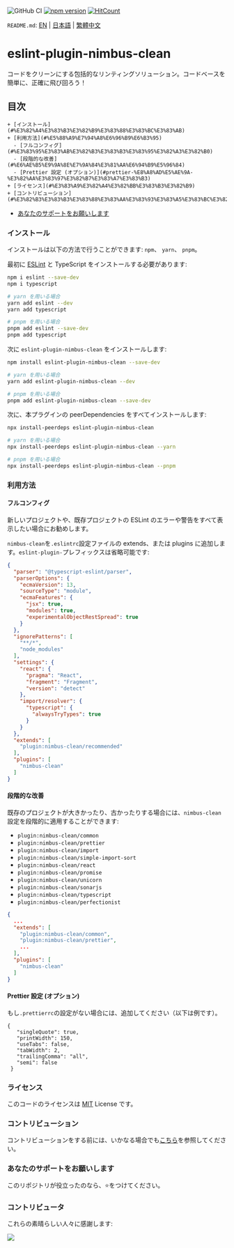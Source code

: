 ![GitHub CI](https://github.com/dipiash/eslint-plugin-nimbus-clean/actions/workflows/ci.yml/badge.svg)
[![npm version](https://badge.fury.io/js/eslint-plugin-nimbus-clean.svg?v=0.2.4)](https://badge.fury.io/js/eslint-plugin-nimbus-clean)
[![HitCount](https://hits.dwyl.com/dipiash/eslint-plugin-nimbus-clean.svg?style=flat-square)](http://hits.dwyl.com/dipiash/eslint-plugin-nimbus-clean)

`README.md`: [EN](/README.md) | [日本語](/docs/ja/README.md) | [繁體中文](/docs/zh-tw/README.md)

# eslint-plugin-nimbus-clean

コードをクリーンにする包括的なリンティングソリューション。コードベースを簡単に、正確に飛び回ろう！

## 目次

<!-- toc -->

    + [インストール](#%E3%82%A4%E3%83%B3%E3%82%B9%E3%83%88%E3%83%BC%E3%83%AB)
    + [利用方法](#%E5%88%A9%E7%94%A8%E6%96%B9%E6%B3%95)
      - [フルコンフィグ](#%E3%83%95%E3%83%AB%E3%82%B3%E3%83%B3%E3%83%95%E3%82%A3%E3%82%B0)
      - [段階的な改善](#%E6%AE%B5%E9%9A%8E%E7%9A%84%E3%81%AA%E6%94%B9%E5%96%84)
      - [Prettier 設定 (オプション)](#prettier-%E8%A8%AD%E5%AE%9A-%E3%82%AA%E3%83%97%E3%82%B7%E3%83%A7%E3%83%B3)
    + [ライセンス](#%E3%83%A9%E3%82%A4%E3%82%BB%E3%83%B3%E3%82%B9)
    + [コントリビューション](#%E3%82%B3%E3%83%B3%E3%83%88%E3%83%AA%E3%83%93%E3%83%A5%E3%83%BC%E3%82%B7%E3%83%A7%E3%83%B3)
- [あなたのサポートをお願いします](#%E3%81%82%E3%81%AA%E3%81%9F%E3%81%AE%E3%82%B5%E3%83%9D%E3%83%BC%E3%83%88%E3%82%92%E3%81%8A%E9%A1%98%E3%81%84%E3%81%97%E3%81%BE%E3%81%99)

<!-- tocstop -->

### インストール

インストールは以下の方法で行うことができます: `npm`、 `yarn`、 `pnpm`。

最初に [ESLint](https://eslint.org/) と TypeScript をインストールする必要があります:

```sh
npm i eslint --save-dev
npm i typescript

# yarn を用いる場合
yarn add eslint --dev
yarn add typescript

# pnpm を用いる場合
pnpm add eslint --save-dev
pnpm add typescript
```

次に `eslint-plugin-nimbus-clean` をインストールします:

```sh
npm install eslint-plugin-nimbus-clean --save-dev

# yarn を用いる場合
yarn add eslint-plugin-nimbus-clean --dev

# pnpm を用いる場合
pnpm add eslint-plugin-nimbus-clean --save-dev
```

次に、本プラグインの peerDependencies をすべてインストールします:

```sh
npx install-peerdeps eslint-plugin-nimbus-clean

# yarn を用いる場合
npx install-peerdeps eslint-plugin-nimbus-clean --yarn

# pnpm を用いる場合
npx install-peerdeps eslint-plugin-nimbus-clean --pnpm
```

### 利用方法

#### フルコンフィグ

新しいプロジェクトや、既存プロジェクトの ESLint のエラーや警告をすべて表示したい場合にお勧めします。

`nimbus-clean`を`.eslintrc`設定ファイルの extends、または plugins に追加します。`eslint-plugin-`プレフィックスは省略可能です:
```json
{
  "parser": "@typescript-eslint/parser",
  "parserOptions": {
    "ecmaVersion": 13,
    "sourceType": "module",
    "ecmaFeatures": {
      "jsx": true,
      "modules": true,
      "experimentalObjectRestSpread": true
    }
  },
  "ignorePatterns": [
    "**/*",
    "node_modules"
  ],
  "settings": {
    "react": {
      "pragma": "React",
      "fragment": "Fragment",
      "version": "detect"
    },
    "import/resolver": {
      "typescript": {
        "alwaysTryTypes": true
      }
    }
  },
  "extends": [
    "plugin:nimbus-clean/recommended"
  ],
  "plugins": [
    "nimbus-clean"
  ]
}
 ```

#### 段階的な改善

既存のプロジェクトが大きかったり、古かったりする場合には、`nimbus-clean` 設定を段階的に適用することができます:
- `plugin:nimbus-clean/common`
- `plugin:nimbus-clean/prettier`
- `plugin:nimbus-clean/import`
- `plugin:nimbus-clean/simple-import-sort`
- `plugin:nimbus-clean/react`
- `plugin:nimbus-clean/promise`
- `plugin:nimbus-clean/unicorn`
- `plugin:nimbus-clean/sonarjs`
- `plugin:nimbus-clean/typescript`
- `plugin:nimbus-clean/perfectionist`

```json
{
  ...
  "extends": [
    "plugin:nimbus-clean/common",
    "plugin:nimbus-clean/prettier",
    ...
  ],
  "plugins": [
    "nimbus-clean"
  ]
}
   ```

#### Prettier 設定 (オプション)

もし`.prettierrc`の設定がない場合には、追加してください（以下は例です）。
   ```prettier
   {
      "singleQuote": true,
      "printWidth": 150,
      "useTabs": false,
      "tabWidth": 2,
      "trailingComma": "all",
      "semi": false
    }
   ```

### ライセンス

このコードのライセンスは [MIT](/LICENSE) License です。

### コントリビューション

コントリビューションをする前には、いかなる場合でも[こちら](/CONTRIBUTING.md)を参照してください。

### あなたのサポートをお願いします
このリポジトリが役立ったのなら、⭐️をつけてください。

### コントリビュータ

これらの素晴らしい人々に感謝します:

<a href="https://github.com/dipiash/eslint-plugin-nimbus-clean/graphs/contributors">
  <img src="https://contrib.rocks/image?repo=dipiash/eslint-plugin-nimbus-clean" />
</a>
